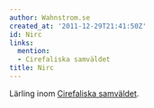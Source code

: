 ```yaml
---
author: Wahnstrom.se
created_at: '2011-12-29T21:41:50Z'
id: Nirc
links:
  mention:
  - Cirefaliska samväldet
title: Nirc
---
```


Lärling inom [Cirefaliska samväldet].

  [Cirefaliska samväldet]: Cirefaliska_samväldet